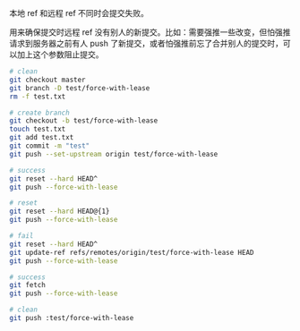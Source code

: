 本地 ref 和远程 ref 不同时会提交失败。

用来确保提交时远程 ref 没有别人的新提交。比如：需要强推一些改变，但怕强推请求到服务器之前有人 push 了新提交，或者怕强推前忘了合并别人的提交时，可以加上这个参数阻止提交。

```sh
# clean
git checkout master
git branch -D test/force-with-lease
rm -f test.txt

# create branch
git checkout -b test/force-with-lease
touch test.txt
git add test.txt
git commit -m "test"
git push --set-upstream origin test/force-with-lease

# success
git reset --hard HEAD^
git push --force-with-lease

# reset
git reset --hard HEAD@{1}
git push --force-with-lease

# fail
git reset --hard HEAD^
git update-ref refs/remotes/origin/test/force-with-lease HEAD
git push --force-with-lease

# success
git fetch
git push --force-with-lease

# clean
git push :test/force-with-lease
```
